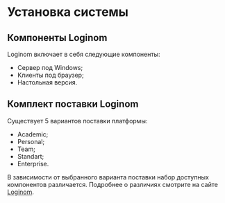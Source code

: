# Установка системы

## Компоненты Loginom

Loginom включает в себя следующие компоненты:

* Сервер под Windows;
* Клиенты под браузер;
* Настольная версия.

## Комплект поставки Loginom

Существует 5 вариантов поставки платформы:

* Academic;
* Personal;
* Team;
* Standart;
* Enterprise.

В зависимости от выбранного варианта поставки набор доступных компонентов различается. Подробнее о различиях смотрите на сайте [Loginom](https://loginom.ru/platform/pricing#editions).